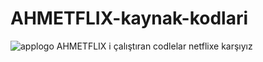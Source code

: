 # AHMETFLIX-kaynak-kodlari
![applogo](https://user-images.githubusercontent.com/67108558/159116906-14165da6-0c55-4703-b6f8-b414f31c5c9b.png)
 AHMETFLIX i çalıştıran codlelar
 netflixe karşıyız
